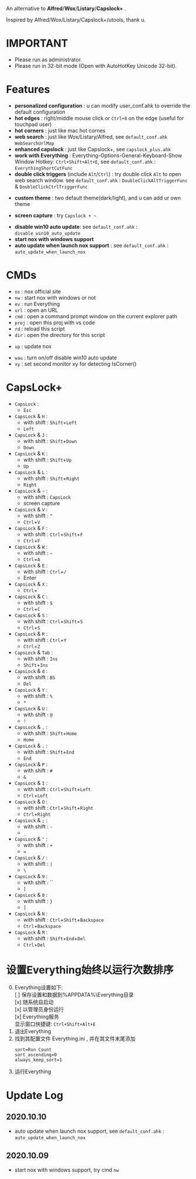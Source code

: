 An alternative to **Alfred**/**Wox**/**Listary**/**Capslock+** .

Inspired by Alfred/Wox/Listary/Capslock+/utools, thank u.


# IMPORTANT
  
- Please run as administrator.
- Please run in 32-bit mode (Open with AutoHotKey Unicode 32-bit).


# Features

* **personalized configuration** : u can modify user_conf.ahk to override the default configuration
* **hot edges** : right/middle mouse click or `Ctrl+8` on the edge (useful for touchpad user)
* **hot corners** : just like mac hot cornes
* **web search** : just like Wox/Listary/Alfred, see `default_conf.ahk` `WebSearchUrlMap`
* **enhanced capslock** : just like Capslock+, see `capslock_plus.ahk`
* **work with Everything** : Everything-Options-General-Keyboard-Show Window Hotkey: `Ctrl+Shift+Alt+E`, see `default_conf.ahk` : `EverythingShortCutFunc`
* **double click triggers** (include `Alt`/`Ctrl`) : try double click `Alt` to open web search window. see `default_conf.ahk` : `DoubleClickAltTriggerFunc` & `DoubleClickCtrlTriggerFunc`
<!-- * **auto selection copy** : just like linux terminal -->
* **custom theme** : two default theme(dark/light), and u can add ur own theme
<!-- * **hot key to replace string** : copy this line (`my email is @@ “”  ‘’`) to address bar, then Capslock+Shift+U, now u know, see user_conf.ahk -->
* **screen capture** : try `Capslock + ~`
<!-- * **game mode** : double Alt then input `game` -->
* **disable win10 auto update**: see `default_conf.ahk` : `disable_win10_auto_update`
* **start nox with windows support**
* **auto update when launch nox support** : see `default_conf.ahk` : `auto_update_when_launch_nox`


# CMDs

* `os` : nox official site
* `nw` : start nox with windows or not
* `ev` : run Everything
* `url` : open an URL
* `cmd` : open a command prompt window on the current explorer path 
* `proj` : open this proj with vs code
* `rd` : reload this script
* `dir` : open the directory for this script
<!-- * `conf` : Edit user_conf -->
* `up` : update nox
<!-- * `limit` : turn on/off limit mode -->
* `wau` : turn on/off disable win10 auto update
* `xy` : set second monitor xy for detecting IsCorner()


# CapsLock+

* `CapsLock` :
    *  `Esc`
* `CapsLock` & `H` :
	* with shift : `Shift`+`Left`
	* `Left`
* `CapsLock` & `J` :
	* with shift : `Shift`+`Down`
	* `Down`
* `CapsLock` & `K` :
	* with shift : `Shift`+`Up`
	* `Up`
* `CapsLock` & `L` :
	* with shift : `Shift`+`Right`
	* `Right`
* `CapsLock` & `~` :
    * with shift : `CapsLock`
    * screen capture
* `CapsLock` & `V` :
    * with shift : `^`
    * `Ctrl`+`V`
* `CapsLock` & `F` :
	* with shift : `Ctrl`+`Shift`+`F`
	* `Ctrl`+`F`
* `CapsLock` & `W` :
	* with shift : `~`
	* `Ctrl`+`A`
* `CapsLock` & `E` :
	* with shift : `Ctrl`+`/`
	* Enter
* `CapsLock` & `X` :
    *  `Ctrl`+`
* `CapsLock` & `C` :
	* with shift : `$`
	* `Ctrl`+`C`
* `CapsLock` & `S` :
	* with shift : `Ctrl`+`Shift`+`S`
	* `Ctrl`+`S`
* `CapsLock` & `R` :
	* with shift : `Ctrl`+`Y`
	* `Ctrl`+`Z`
* `CapsLock` & `Tab` :
	* with shift : `Ins`
	* `Shift`+`Ins`
* `CapsLock` & `d` :
	* with shift : `BS`
	* `Del`
* `CapsLock` & `Y` :
	* with shift : `%`
	* `*`
* `CapsLock` & `U` :
	* with shift : `@`
	* `!`
* `CapsLock` & `,` :
	* with shift : `Shift`+`Home`
	* `Home`
* `CapsLock` & `.` :
	* with shift : `Shift`+`End`
	* `End`
* `CapsLock` & `P` :
	* with shift : `#`
	* `&`
* `CapsLock` & `I` :
	* with shift : `Ctrl`+`Shift`+`Left`
	* `Ctrl`+`Left`
* `CapsLock` & `O` :
	* with shift : `Ctrl`+`Shift`+`Right`
	* `Ctrl`+`Right`
* `CapsLock` & `;` :
	* with shift : `-`
	* `_`
* `CapsLock` & `'` :
	* with shift : `+`
	* `=`
* `CapsLock` & `/` :
	* with shift : `|`
	* `\`
* `CapsLock` & `9` :
	* with shift : ``
	* `[`
* `CapsLock` & `0` :
	* with shift : `}`
	* `]`
* `CapsLock` & `N` :
	* with shift : `Ctrl`+`Shift`+`Backspace`
	* `Ctrl`+`Backspace`
* `CapsLock` & `M` :
	* with shift : `Shift`+`End`+`Del`
	* `Ctrl`+`Del`


<!-- # 设置开机以管理员权限启动

1. 对“A.exe”创建快捷方式, 然后将这个快捷方式改名为“A” (不用改名为A.lnk, 因为windows的快捷方式默认扩展名就是lnk)
2. 右键这个快捷方式-> 高级，勾选用管理员身份运行； 
3. 新建“A.bat”文件，将这个快捷方式的路径信息写入并保存，如：
```
@echo off
start C:\Users\b\Desktop\A.lnk
```
4. 因为直接运行 A.bat 会有个窗口一闪而过, 所以新建个 A.vbs 来运行这个bat来避免这个窗口
```
createobject("wscript.shell").run "D:\A.bat",0
```
5. 打开“运行”输入“shell:startup”然后回车，然后将“A.vbs”剪切到打开的目录中 -->


# 设置Everything始终以运行次数排序

0. Everything设置如下:  
    [ ] 保存设置和数据到%APPDATA%\Everything目录  
    [x] 随系统自启动  
    [x]
     以管理员身份运行  
    [x] Everything服务  
    显示窗口快捷键: `Ctrl+Shift+Alt+E`
1. 退出Everything
2. 找到其配置文件 Everything.ini , 并在其文件末尾添加
    ```
    sort=Run Count
    sort_ascending=0
    always_keep_sort=1
    ```
3. 运行Everything


# Update Log

<!-- I'm so lazy...maybe u could see [nox commits](https://github.com/no5ix/nox/commits/master) -->

## 2020.10.10

* auto update when launch nox support, see `default_conf.ahk` : `auto_update_when_launch_nox`

## 2020.10.09

* start nox with windows support, try cmd `nw`